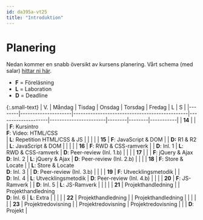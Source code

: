 ```yaml
---
id: da395a-vt25
title: "Introduktion"
---
```


# Planering

Nedan kommer en snabb översikt av kursens planering. Vårt schema (med salar) [hittar ni här](https://schema.mau.se/setup/jsp/Schema.jsp?startDatum=idag&intervallTyp=a&intervallAntal=1&sprak=SV&sokMedAND=true&forklaringar=true&resurser=k.DA395A-20251-58047-).

- **F** = Föreläsning
- **L** = Laboration 
- **D** = Deadline

{:.small-text}
| V.  | Måndag              | Tisdag                                        | Onsdag             | Torsdag               | Fredag | L | S    |
|--------|---------------------|-----------------------------------------------|--------------------|-----------------------|--------|--------|-----------|
| **14** |  | |  **F**: Kursintro<br> **F**: Video: HTML/CSS<br> | **L**: Repetition HTML/CSS & JS |        |        |           |
| **15** |   **F**: JavaScript & DOM |    | **D:** R1 & R2 | **L**: JavaScript & DOM  |        |        |  |
| **16** | **F**: RWD & CSS-ramverk |   |  **D**: Inl. 1  | **L**: RWD & CSS-ramverk    |  **D**: Peer-review (Inl. 1.b)      |        |  |
| **17** |  |       |   **F**: jQuery & Ajax<br>**D**: Inl. 2    | **L**: jQuery & Ajax      |   **D**: Peer-review (Inl. 2.b)     |        |  |
| **18** | **F**: Store & Locate |      |    **L**: Store & Locate<br>**D**: Inl. 3                |      |   **D**: Peer-review (Inl. 3.b)     |        |  |
| **19** | **F**: Utvecklingsmetodik |  | <br>**D**: Inl. 4  | **L**: Utvecklingsmetodik |  **D**: Peer-review (Inl. 4.b)      |        |  |
| **20** |  **F**: JS-Ramverk |      |   **D**: Inl. 5     | **L**: JS-Ramverk   |        |        |  |
| **21** | Projekthandledning  |                                 | Projekthandledning<br>**D**: Inl. 6 |  **L**: Extra |        |        |           |
| **22** | Projekthandledning  |                                               | Projekthandledning |                       |        |        |           |
| **23** | Projektredovisning  |   | Projektredovisning |  Projektredovisning |        |        | **D**: Projekt          |
